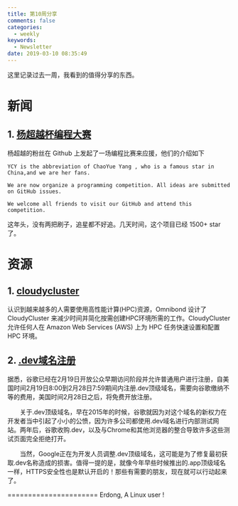 ```yaml
---
title: 第10周分享
comments: false
categories:
  - weekly
keywords:
  - Newsletter
date: 2019-03-10 08:35:49
---
```


这里记录过去一周，我看到的值得分享的东西。



<!--more-->



# 新闻

## 1. [杨超越杯编程大赛](https://github.com/ccyyycy/ycy)

杨超越的粉丝在 Github 上发起了一场编程比赛来应援，他们的介绍如下

```
YCY is the abbreviation of ChaoYue Yang , who is a famous star in China,and we are her fans.

We are now organize a programming competition. All ideas are submitted on GitHub issues.

We welcome all friends to visit our GitHub and attend this competition.
```

这年头，没有两把刷子，追星都不好追。几天时间，这个项目已经 1500+ star 了。

# 资源

## 1. [cloudycluster](http://cloudycluster.com)

认识到越来越多的人需要使用高性能计算(HPC)资源，Omnibond 设计了 CloudyCluster 来减少时间并简化按需创建HPC环境所需的工作。CloudyCluster 允许任何人在 Amazon Web Services (AWS) 上为 HPC 任务快速设置和配置 HPC 环境。

## 2. [.dev域名注册](https://get.dev)

据悉，谷歌已经在2月19日开放公众早期访问阶段并允许普通用户进行注册，自美国时间2月19日8:00到2月28日7:59期间内注册.dev顶级域名，需要向谷歌缴纳不等的费用，美国时间2月28日之后，将免费开放注册。

　　关于.dev顶级域名，早在2015年的时候，谷歌就因为对这个域名的新权力在开发者当中引起了小小的公愤，因为许多公司都使用.dev域名进行内部测试网站。两年后，谷歌收购.dev，以及与Chrome和其他浏览器的整合导致许多这些测试页面完全拒绝打开。

　　当然，Google正在为开发人员调整.dev顶级域名，这可能是为了修复最初获取.dev名称造成的损害。值得一提的是，就像今年早些时候推出的.app顶级域名一样，HTTPS安全性也是默认开启的！那些有需要的朋友，现在就可以行动起来了。




======================
Erdong, A Linux user !

